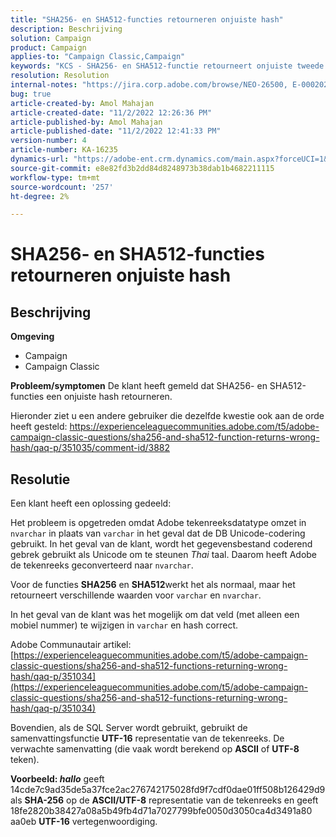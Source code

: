 ```yaml
---
title: "SHA256- en SHA512-functies retourneren onjuiste hash"
description: Beschrijving
solution: Campaign
product: Campaign
applies-to: "Campaign Classic,Campaign"
keywords: "KCS - SHA256- en SHA512-functie retourneert onjuiste tweede hash-update"
resolution: Resolution
internal-notes: "https://jira.corp.adobe.com/browse/NEO-26500, E-000202021, E-000148142"
bug: true
article-created-by: Amol Mahajan
article-created-date: "11/2/2022 12:26:36 PM"
article-published-by: Amol Mahajan
article-published-date: "11/2/2022 12:41:33 PM"
version-number: 4
article-number: KA-16235
dynamics-url: "https://adobe-ent.crm.dynamics.com/main.aspx?forceUCI=1&pagetype=entityrecord&etn=knowledgearticle&id=537cf695-a95a-ed11-9561-6045bd006a22"
source-git-commit: e8e82fd3b2dd84d8248973b38dab1b4682211115
workflow-type: tm+mt
source-wordcount: '257'
ht-degree: 2%

---
```


# SHA256- en SHA512-functies retourneren onjuiste hash

## Beschrijving

<b>Omgeving</b>
- Campaign
- Campaign Classic

<b>Probleem/symptomen</b>
De klant heeft gemeld dat SHA256- en SHA512-functies een onjuiste hash retourneren.

Hieronder ziet u een andere gebruiker die dezelfde kwestie ook aan de orde heeft gesteld: https://experienceleaguecommunities.adobe.com/t5/adobe-campaign-classic-questions/sha256-and-sha512-function-returns-wrong-hash/qaq-p/351035/comment-id/3882


## Resolutie


Een klant heeft een oplossing gedeeld:

Het probleem is opgetreden omdat Adobe tekenreeksdatatype omzet in `nvarchar` in plaats van `varchar` in het geval dat de DB Unicode-codering gebruikt. In het geval van de klant, wordt het gegevensbestand coderend gebrek gebruikt als Unicode om te steunen *Thai* taal. Daarom heeft Adobe de tekenreeks geconverteerd naar `nvarchar`.

Voor de functies <b>SHA256</b> en <b>SHA512</b>werkt het als normaal, maar het retourneert verschillende waarden voor `varchar` en `nvarchar`.

In het geval van de klant was het mogelijk om dat veld (met alleen een mobiel nummer) te wijzigen in `varchar` en hash correct.

Adobe Communautair artikel:
[https://experienceleaguecommunities.adobe.com/t5/adobe-campaign-classic-questions/sha256-and-sha512-functions-returning-wrong-hash/qaq-p/351034](https://experienceleaguecommunities.adobe.com/t5/adobe-campaign-classic-questions/sha256-and-sha512-functions-returning-wrong-hash/qaq-p/351034)

Bovendien, als de SQL Server wordt gebruikt, gebruikt de samenvattingsfunctie <b>UTF-16</b> representatie van de tekenreeks. De verwachte samenvatting (die vaak wordt berekend op <b>ASCII</b> of <b>UTF-8</b> teken).

<b>Voorbeeld: *hallo</b>* geeft 14cde7c9ad35de5a37fce2ac276742175028fd9f7cdf0dae01ff508b126429d9 als <b>SHA-256</b> op de <b>ASCII/UTF-8</b> representatie van de tekenreeks en geeft 18fe2820b38427a08a5b49fb4d71a7027799bfe0050d3050ca4d3491a80 aa0eb <b>UTF-16</b> vertegenwoordiging.
